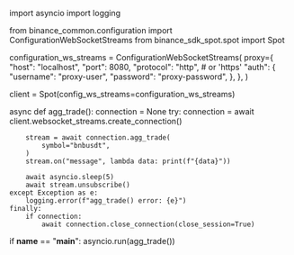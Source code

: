 import asyncio
import logging

from binance_common.configuration import ConfigurationWebSocketStreams
from binance_sdk_spot.spot import Spot


configuration_ws_streams = ConfigurationWebSocketStreams(
    proxy={
        "host": "localhost",
        "port": 8080,
        "protocol": "http",  # or 'https'
        "auth": {
            "username": "proxy-user",
            "password": "proxy-password",
        },
    },
)

client = Spot(config_ws_streams=configuration_ws_streams)


async def agg_trade():
    connection = None
    try:
        connection = await client.websocket_streams.create_connection()

        stream = await connection.agg_trade(
            symbol="bnbusdt",
        )
        stream.on("message", lambda data: print(f"{data}"))

        await asyncio.sleep(5)
        await stream.unsubscribe()
    except Exception as e:
        logging.error(f"agg_trade() error: {e}")
    finally:
        if connection:
            await connection.close_connection(close_session=True)


if __name__ == "__main__":
    asyncio.run(agg_trade())
